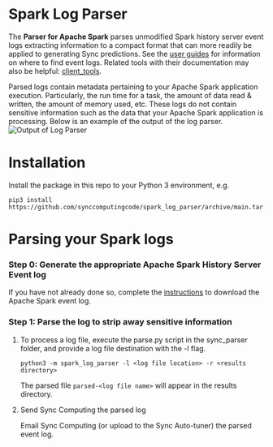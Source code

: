 # Spark Log Parser
The **Parser for Apache Spark** parses unmodified Spark history server event logs extracting information to a compact format that can more readily be applied to generating Sync predictions. See the [user guides](https://developers.synccomputing.com/docs/user-guide-emr) for information on where to find event logs. Related tools with their documentation may also be helpful: [client_tools](https://github.com/synccomputingcode/client_tools).

Parsed logs contain metadata pertaining to your Apache Spark application execution. Particularly, the run time for a task, the amount of data read & written, the amount of memory used, etc. These logs do not contain sensitive information such as the data that your Apache Spark application is processing. Below is an example of the output of the log parser.
![Output of Log Parser](docs/output.png)

# Installation
Install the package in this repo to your Python 3 environment, e.g.
```shell
pip3 install https://github.com/synccomputingcode/spark_log_parser/archive/main.tar.gz
```

# Parsing your Spark logs
### Step 0: Generate the appropriate Apache Spark History Server Event log
If you have not already done so, complete the [instructions](https://github.com/synccomputingcode/user_documentation/wiki#accessing-autotuner-input-data) to download the Apache Spark event log.

### Step 1: Parse the log to strip away sensitive information
1. To process a log file, execute the parse.py script in the sync_parser folder, and provide a
log file destination with the -l flag.

    ```shell
    python3 -m spark_log_parser -l <log file location> -r <results directory>
    ```

    The parsed file `parsed-<log file name>` will appear in the results directory.


2. Send Sync Computing the parsed log

    Email Sync Computing (or upload to the Sync Auto-tuner) the parsed event log.

